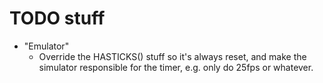 # TODO stuff

- "Emulator"
	- Override the HASTICKS() stuff so it's always reset, and make the simulator responsible for the timer, e.g. only do 25fps or whatever.
